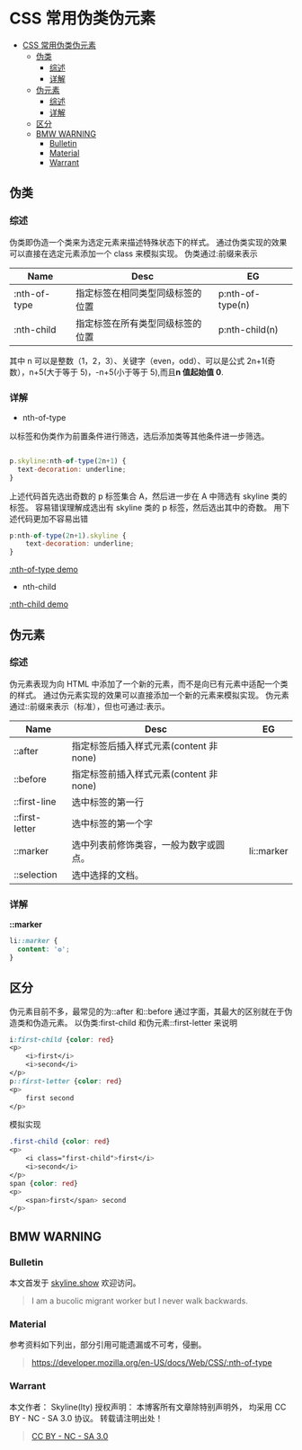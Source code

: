 # CSS 常用伪类伪元素

<!-- @import "[TOC]" {cmd="toc" depthFrom=1 depthTo=6 orderedList=false} -->

<!-- code_chunk_output -->

- [CSS 常用伪类伪元素](#css-常用伪类伪元素)
  - [伪类](#伪类)
    - [综述](#综述)
    - [详解](#详解)
  - [伪元素](#伪元素)
    - [综述](#综述-1)
    - [详解](#详解-1)
  - [区分](#区分)
  - [BMW WARNING](#bmw-warning)
    - [Bulletin](#bulletin)
    - [Material](#material)
    - [Warrant](#warrant)

<!-- /code_chunk_output -->

## 伪类

### 综述

伪类即伪造一个类来为选定元素来描述特殊状态下的样式。
通过伪类实现的效果可以直接在选定元素添加一个 class 来模拟实现。
伪类通过:前缀来表示

| Name         | Desc                             | EG               |
| ------------ | -------------------------------- | ---------------- |
| :nth-of-type | 指定标签在相同类型同级标签的位置 | p:nth-of-type(n) |
| :nth-child   | 指定标签在所有类型同级标签的位置 | p:nth-child(n)   |

其中 n 可以是整数（1，2，3）、关键字（even，odd）、可以是公式 2n+1(奇数），n+5(大于等于 5)，-n+5(小于等于 5),而且**n 值起始值 0**.

### 详解

- nth-of-type

以标签和伪类作为前置条件进行筛选，选后添加类等其他条件进一步筛选。

```js

p.skyline:nth-of-type(2n+1) {
  text-decoration: underline;
}
```

上述代码首先选出奇数的 p 标签集合 A，然后进一步在 A 中筛选有 skyline 类的标签。
容易错误理解成选出有 skyline 类的 p 标签，然后选出其中的奇数。
用下述代码更加不容易出错

```js
p:nth-of-type(2n+1).skyline {
    text-decoration: underline;
}
```

[:nth-of-type demo](https://jsfiddle.net/skylinety/zsx4j03g/)

- nth-child

[:nth-child demo](https://jsfiddle.net/skylinety/Lhs9pg6w/1/)

## 伪元素

### 综述

伪元素表现为向 HTML 中添加了一个新的元素，而不是向已有元素中适配一个类的样式。
通过伪元素实现的效果可以直接添加一个新的元素来模拟实现。
伪元素通过::前缀来表示（标准），但也可通过:表示。

| Name           | Desc                                    | EG         |
| -------------- | --------------------------------------- | ---------- |
| ::after        | 指定标签后插入样式元素(content 非 none) |            |
| ::before       | 指定标签前插入样式元素(content 非 none) |            |
| ::first-line   | 选中标签的第一行                        |            |
| ::first-letter | 选中标签的第一个字                      |            |
| ::marker       | 选中列表前修饰类容，一般为数字或圆点。  | li::marker |
| ::selection    | 选中选择的文档。                        |            |

### 详解

**::marker**

```css
li::marker {
  content: '✪';
}
```

## 区分

伪元素目前不多，最常见的为::after 和::before
通过字面，其最大的区别就在于伪造类和伪造元素。
以伪类:first-child 和伪元素::first-letter 来说明

```css
i:first-child {color: red}
<p>
    <i>first</i>
    <i>second</i>
</p>
p::first-letter {color: red}
<p>
    first second
</p>
```

模拟实现

```css
.first-child {color: red}
<p>
    <i class="first-child">first</i>
    <i>second</i>
</p>
span {color: red}
<p>
    <span>first</span> second
</p>
```

## BMW WARNING

### Bulletin

本文首发于 [skyline.show](http://www.skyline.show) 欢迎访问。

> I am a bucolic migrant worker but I never walk backwards.

### Material

参考资料如下列出，部分引用可能遗漏或不可考，侵删。

> https://developer.mozilla.org/en-US/docs/Web/CSS/:nth-of-type

### Warrant

本文作者： Skyline(lty)
授权声明： 本博客所有文章除特别声明外， 均采用 CC BY - NC - SA 3.0 协议。 转载请注明出处！

> [CC BY - NC - SA 3.0](https://creativecommons.org/licenses/by-nc-sa/3.0/deed.zh)
